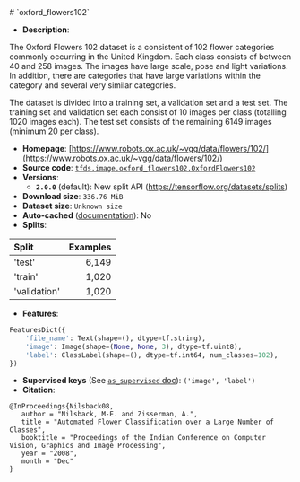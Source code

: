 <div itemscope itemtype="http://schema.org/Dataset">
  <div itemscope itemprop="includedInDataCatalog" itemtype="http://schema.org/DataCatalog">
    <meta itemprop="name" content="TensorFlow Datasets" />
  </div>
  <meta itemprop="name" content="oxford_flowers102" />
  <meta itemprop="description" content="&#10;The Oxford Flowers 102 dataset is a consistent of 102 flower categories commonly occurring&#10;in the United Kingdom. Each class consists of between 40 and 258 images. The images have&#10;large scale, pose and light variations. In addition, there are categories that have large&#10;variations within the category and several very similar categories.&#10;&#10;The dataset is divided into a training set, a validation set and a test set.&#10;The training set and validation set each consist of 10 images per class (totalling 1020 images each).&#10;The test set consists of the remaining 6149 images (minimum 20 per class).&#10;&#10;&#10;To use this dataset:&#10;&#10;```python&#10;import tensorflow_datasets as tfds&#10;&#10;ds = tfds.load(&#x27;oxford_flowers102&#x27;, split=&#x27;train&#x27;)&#10;for ex in ds.take(4):&#10;  print(ex)&#10;```&#10;&#10;See [the guide](https://www.tensorflow.org/datasets/overview) for more&#10;informations on [tensorflow_datasets](https://www.tensorflow.org/datasets).&#10;&#10;" />
  <meta itemprop="url" content="https://www.tensorflow.org/datasets/catalog/oxford_flowers102" />
  <meta itemprop="sameAs" content="https://www.robots.ox.ac.uk/~vgg/data/flowers/102/" />
  <meta itemprop="citation" content="@InProceedings{Nilsback08,&#10;   author = &quot;Nilsback, M-E. and Zisserman, A.&quot;,&#10;   title = &quot;Automated Flower Classification over a Large Number of Classes&quot;,&#10;   booktitle = &quot;Proceedings of the Indian Conference on Computer Vision, Graphics and Image Processing&quot;,&#10;   year = &quot;2008&quot;,&#10;   month = &quot;Dec&quot;&#10;}&#10;" />
</div>
# `oxford_flowers102`

*   **Description**:

The Oxford Flowers 102 dataset is a consistent of 102 flower categories commonly
occurring in the United Kingdom. Each class consists of between 40 and 258
images. The images have large scale, pose and light variations. In addition,
there are categories that have large variations within the category and several
very similar categories.

The dataset is divided into a training set, a validation set and a test set. The
training set and validation set each consist of 10 images per class (totalling
1020 images each). The test set consists of the remaining 6149 images (minimum
20 per class).

*   **Homepage**:
    [https://www.robots.ox.ac.uk/~vgg/data/flowers/102/](https://www.robots.ox.ac.uk/~vgg/data/flowers/102/)
*   **Source code**:
    [`tfds.image.oxford_flowers102.OxfordFlowers102`](https://github.com/tensorflow/datasets/tree/master/tensorflow_datasets/image/oxford_flowers102.py)
*   **Versions**:
    *   **`2.0.0`** (default): New split API
        (https://tensorflow.org/datasets/splits)
*   **Download size**: `336.76 MiB`
*   **Dataset size**: `Unknown size`
*   **Auto-cached**
    ([documentation](https://www.tensorflow.org/datasets/performances#auto-caching)):
    No
*   **Splits**:

Split        | Examples
:----------- | -------:
'test'       | 6,149
'train'      | 1,020
'validation' | 1,020

*   **Features**:

```python
FeaturesDict({
    'file_name': Text(shape=(), dtype=tf.string),
    'image': Image(shape=(None, None, 3), dtype=tf.uint8),
    'label': ClassLabel(shape=(), dtype=tf.int64, num_classes=102),
})
```
*   **Supervised keys** (See
    [`as_supervised` doc](https://www.tensorflow.org/datasets/api_docs/python/tfds/load)):
    `('image', 'label')`
*   **Citation**:

```
@InProceedings{Nilsback08,
   author = "Nilsback, M-E. and Zisserman, A.",
   title = "Automated Flower Classification over a Large Number of Classes",
   booktitle = "Proceedings of the Indian Conference on Computer Vision, Graphics and Image Processing",
   year = "2008",
   month = "Dec"
}
```
